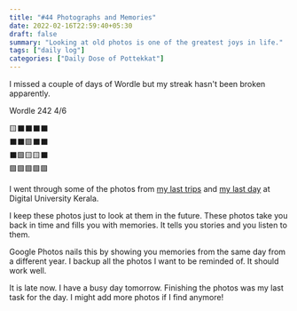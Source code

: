 ```yaml
---
title: "#44 Photographs and Memories"
date: 2022-02-16T22:59:40+05:30
draft: false
summary: "Looking at old photos is one of the greatest joys in life."
tags: ["daily log"]
categories: ["Daily Dose of Pottekkat"]
---
```


I missed a couple of days of Wordle but my streak hasn't been broken apparently.

Wordle 242 4/6

🟨⬛⬛⬛⬛\
⬛⬛🟩⬛⬛\
⬛🟩🟨🟨⬛\
🟩🟩🟩🟩🟩

I went through some of the photos from [my last trips](/dailies/13-2-22-varkala-and-punchakkari/) and [my last day](/dailies/15-2-22-end-of-an-era/) at Digital University Kerala.

I keep these photos just to look at them in the future. These photos take you back in time and fills you with memories. It tells you stories and you listen to them.

Google Photos nails this by showing you memories from the same day from a different year. I backup all the photos I want to be reminded of. It should work well.

It is late now. I have a busy day tomorrow. Finishing the photos was my last task for the day. I might add more photos if I find anymore!
